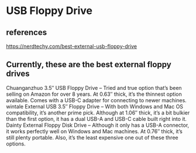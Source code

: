 # USB Floppy Drive

## references

<https://nerdtechy.com/best-external-usb-floppy-drive>

## Currently, these are the best external floppy drives

Chuanganzhuo 3.5″ USB Floppy Drive – Tried and true option that’s been selling on Amazon for over 8 years. At 0.63″ thick, it’s the thinnest option available. Comes with a USB-C adapter for connecting to newer machines.
wintale External USB 3.5″ Floppy Drive – With both Windows and Mac OS compatibility, it’s another prime pick. Although at 1.06″ thick, it’s a bit bulkier than the first option, it has a dual USB-A and USB-C cable built right into it.
Dainty External Floppy Disk Drive – Although it only has a USB-A connector, it works perfectly well on Windows and Mac machines. At 0.76″ thick, it’s still plenty portable. Also, it’s the least expensive one out of these three options.
